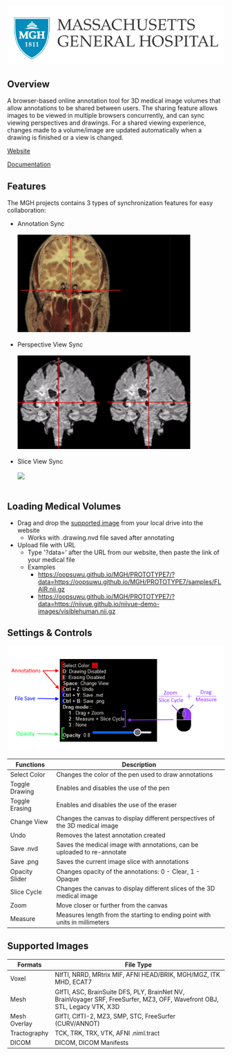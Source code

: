 <p align="center">
  <img src="readme_images/mgh_logo.png">
</p>

## Overview
A browser-based online annotation tool for 3D medical image volumes that allow annotations to be shared between users. The sharing feature allows images to be viewed in multiple browsers concurrently, and can sync viewing perspectives and drawings. For a shared viewing experience, changes made to a volume/image are updated automatically when a drawing is finished or a view is changed.

[Website](https://oopsuwu.github.io/MGH/PROTOTYPE7/)

[Documentation](https://docs.google.com/document/d/1Uaem2g6G0NlGJlJqjM-i8PanefAxztO0YBLZMPwWLlQ/edit?usp=sharing)

## Features
The MGH projects contains 3 types of synchronization features for easy collaboration:
- Annotation Sync<br><br>
<img src="readme_images/annotate-sync.gif"><br><br>
- Perspective View Sync<br><br>
<img src="readme_images/view-sync.gif"><br><br>
- Slice View Sync<br><br>
<img src="readme_images/slice-sync.gif"><br><br>


## Loading Medical Volumes

- Drag and drop the [supported image](#supported-images) from your local drive into the website
  - Works with .drawing.nvd file saved after annotating
- Upload file with URL
  - Type '?data=' after the URL from our website, then paste the link of your medical file
  - Examples
    - https://oopsuwu.github.io/MGH/PROTOTYPE7/?data=https://oopsuwu.github.io/MGH/PROTOTYPE7/samples/FLAIR.nii.gz
    - https://oopsuwu.github.io/MGH/PROTOTYPE7/?data=https://niivue.github.io/niivue-demo-images/visiblehuman.nii.gz

## Settings & Controls
<img src="readme_images/controls.png">

| Functions      | Description                                                                  |
|----------------|------------------------------------------------------------------------------|
| Select Color   | Changes the color of the pen used to draw annotations                        |
| Toggle Drawing | Enables and disables the use of the pen                                      |
| Toggle Erasing | Enables and disables the use of the eraser                                   |
| Change View    | Changes the canvas to display different perspectives of the 3D medical image |
| Undo           | Removes the latest annotation created                                        |
| Save .nvd      | Saves the medical image with annotations, can be uploaded to re-annotate     |
| Save .png      | Saves the current image slice with annotations                               |
| Opacity Slider | Changes opacity of the annotations: 0 - Clear, 1 - Opaque                    |
| Slice Cycle    | Changes the canvas to display different slices of the 3D medical image       |
| Zoom           | Move closer or further from the canvas                                       |
| Measure        | Measures length from the starting to ending point with units in millimeters  |

## Supported Images
| Formats      | File Type                                                                                                                 |
|--------------|---------------------------------------------------------------------------------------------------------------------------|
| Voxel        | NIfTI, NRRD, MRtrix MIF, AFNI HEAD/BRIK, MGH/MGZ, ITK MHD, ECAT7                                                          |
| Mesh         | GIfTI, ASC, BrainSuite DFS, PLY, BrainNet NV, BrainVoyager SRF, FreeSurfer, MZ3, OFF, Wavefront OBJ, STL, Legacy VTK, X3D |
| Mesh Overlay | GIfTI, CIfTI-2, MZ3, SMP, STC, FreeSurfer (CURV/ANNOT)                                                                    |
| Tractography | TCK, TRK, TRX, VTK, AFNI .niml.tract                                                                                      |
| DICOM        | DICOM, DICOM Manifests                                                                                                    |

